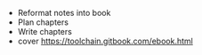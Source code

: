 * Reformat notes into book
* Plan chapters
* Write chapters
* cover https://toolchain.gitbook.com/ebook.html

